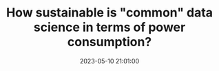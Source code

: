 ---
layout: post
title: How sustainable is "common" data science in terms of power consumption?
date: 2023-05-10 21:01:00
description: Investigating the climate impact of commonplace data science.
tags: formatting images
categories: publications
thumbnail: assets/img/phone_ai.png
redirect: https://medium.com/@bjorgemeulemeester/how-sustainable-is-common-data-science-in-terms-of-power-consumption-1a02b10b32c3
---